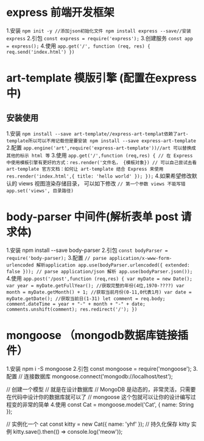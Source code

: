 # express 前端开发框架
1.安装
`
npm init -y //添加json初始化文件
npm install express --save//安装express
`
2.引包
`
const express = require('express');
`
3.创建服务
`
const app = express();
`
4.使用
`
app.get('/', function (req, res) {
  req.send('index.html')
})
`
# art-template 模版引擎 (配置在express中)
## 安装使用
1.安装
`
npm install --save art-template//express-art-templat依赖了art-template所以可以不用记载但是要安装
npm install --save express-art-template
`
2.配置
`
app.engine('art',require('express-art-template'))//art 可以替换成其他的标示 html 等
`
3.使用
`
app.get('/',function (req,res) {
    // 在 Express 中使用模板引擎有更好的方式：res.render('文件名， {模板对象})
  // 可以自己尝试去看 art-template 官方文档：如何让 art-template 结合 Express 来使用
    res.render('index.html',{
        title: 'hello world'
    });
});
`
4.如果希望修改默认的 views 视图渲染存储目录， 可以如下修改
`
// 第一个参数 views 不能写错
app.set('views', 目录路径)
`
# body-parser 中间件(解析表单 post 请求体)

1.安装
npm install --save body-parser
2.引包
`
const bodyParser = require('body-parser);
`
3.配置
`
// parse application/x-www-form-urlencoded 解析application
app.use(bodyParser.urlencoded({ extended: false }));
// parse application/json 解析
app.use(bodyParser.json());
`
4.使用
`
app.post('/post',function (req,res) {
    var myDate = new Date();
    var year = myDate.getFullYear(); //获取完整的年份(4位,1970-????)
    var month = myDate.getMonth() + 1; //获取当前月份(0-11,0代表1月)
    var date = myDate.getDate(); //获取当前日(1-31)
    let comment = req.body;
    comment.dateTime = year + "-" + month + "-" + date;
    comments.unshift(comment);
    res.redirect('/');
})
`

# mongoose （mongodb数据库链接插件）
1.安装
npm i -S mongoose
2.引包
const mongoose = require('mongoose');
3.配置
// 连接数据库
mongoose.connect('mongodb://localhost/test');

// 创建一个模型
// 就是在设计数据库
// MongoDB 是动态的，非常灵活，只需要在代码中设计你的数据库就可以了
// mongoose 这个包就可以让你的设计编写过程变的非常的简单
4.使用
const Cat = mongoose.model('Cat', {
    name: String
});

// 实例化一个 cat
const kitty = new Cat({
    name: 'yhf'
});
// 持久化保存 kitty 实例
kitty.save().then(() => console.log('meow'));